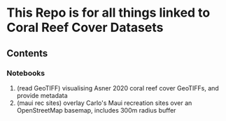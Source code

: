 # This Repo is for all things linked to Coral Reef Cover Datasets

## Contents
### Notebooks

1. (read GeoTIFF) visualising Asner 2020 coral reef cover GeoTIFFs, and provide metadata
2. (maui rec sites) overlay Carlo's Maui recreation sites over an OpenStreetMap basemap, includes 300m radius buffer


